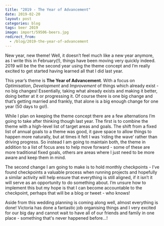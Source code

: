 ```yaml
---
title: "2019 - The Year of Advancement"
date: 2019-02-20
layout: post
categories: blog
tags: beer 2019
image: import/59506-beers.jpg
redirect_from:
  - /blog/2019-the-year-of-advancement
---
```


New year, new theme! Well, it doesn’t feel much like a new year anymore, as I write this in February(!), things have been moving very quickly indeed. 2019 will be the the second year using the theme concept and I’m really excited to get started having learned all that I did last year.

This year’s theme is **The Year of Advancement**. With a focus on _Optimisation_, _Development_ and _Improvement_ of things which already exist - no big changes! Essentially, taking what already exists and making it better, doing better at it or progressing it. Of course there is one big change and that’s getting married and frankly, that alone is a big enough change for one year (50 days to go!).

While I plan on keeping the theme concept there are a few alternations I’m going to take after thinking though last year. The first is to combine the theme with a high-level list of target areas and goals. The shift from a fixed list of annual goals to a theme was good, it gave space to allow things to happen more naturally, but at times it felt I was ‘riding the wave’ rather than driving progress. So instead I am going to maintain both, the theme in addition to a list of focus ares to help move forward - some of these are more traditional fixed goals, others are areas where I just need to be more aware and keep them in mind.

The second change I am going to make is to hold monthly checkpoints - I’ve found checkpoints a valuable process when running projects and hopefully a similar activity will help ensure that everything is still aligned, if it isn’t it will serve as an opportunity to do something about. I’m unsure how to implement this but my hope is that I can become accountable to the checkpoint, perhaps that will be a blog or tweet - who knows!

Aside from this wedding planning is coming along well, almost everything is done! Victoria has done a fantastic job organising things and I very excited for our big day and cannot wait to have all of our friends and family in one place - something that's never happened before...!
